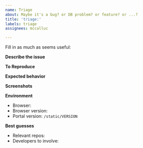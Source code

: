 ```yaml
---
name: Triage
about: Maybe it's a bug? or DB problem? or feature? or ...?
title: 'triage:'
labels: triage
assignees: mccalluc

---
```


Fill in as much as seems useful:

**Describe the issue**

**To Reproduce**

**Expected behavior**

**Screenshots**

**Environment**
 - Browser:
 - Browser version:
 - Portal version: `/static/VERSION`

**Best guesses**
 - Relevant repos:
 - Developers to involve:
